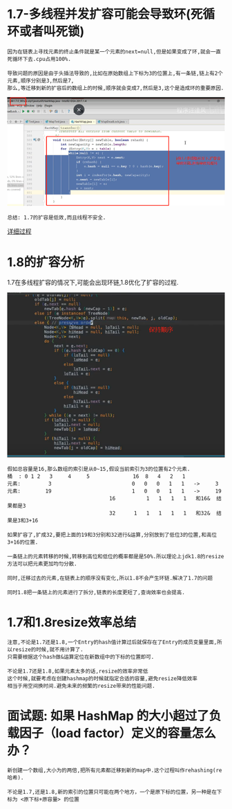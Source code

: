 # 1.7-多线程并发扩容可能会导致环(死循环或者叫死锁)

    因为在链表上寻找元素的终止条件就是某一个元素的next=null,但是如果变成了环,就会一直死循环下去.cpu占用100%.

    导致问题的原因是由于头插法导致的,比如在原始数组上下标为3的位置上,有一条链,链上有2个元素,顺序分别是3,然后是7,
    那么,等迁移到新的扩容后的数组上的时候,顺序就会变成7,然后是3,这个是造成环的重要原因.

![](pics/1.7多线程并发扩容导致环链.png)

    总结: 1.7的扩容是低效,而且线程不安全.

[详细过程](https://coolshell.cn/articles/9606.html)

# 1.8的扩容分析

1.7在多线程扩容的情况下,可能会出现环链,1.8优化了扩容的过程.

![](pics/1.8扩容的核心代码.png)

    假如总容量是16,那么数组的索引是从0~15,假设当前索引为3的位置有2个元素.
    桶  : 0 1 2   3     4     5              16  8   4   2   1
    元素:         3                          0   0   0   1   1   ->     3
    元素:        19                          1   0   0   1   1   ->     19
                                     16          1   1   1   1   和16&  结果都是3
                                     32      1   1   1   1   1   和32&  结果是3和3+16
    
    如果扩容了,扩成32,要把上面的19和3分别和32进行&运算,分别放到了低位3的位置,和高位3+16的位置.
    
    一条链上的元素转移的时候,转移到高位和低位的概率都是是50%.所以理论上jdk1.8的resize方法可以把元素更加均匀分散.
    
    同时,迁移过去的元素,在链表上的顺序没有变化,所以1.8不会产生环链.解决了1.7的问题
    
    同时1.8把一条链上的元素进行了拆分,链表的长度更短了,查询效率也会提高.

# 1.7和1.8resize效率总结

    注意,不论是1.7还是1.8,一个Entry的hash值计算过后就保存在了Entry的成员变量里面,所以resize的时候,就不用计算了.
    只需要根据这个hash做&运算定位在新数组中的下标的位置即可.
    
    不论是1.7还是1.8,如果元素太多的话,resize的效率非常低
    这个时候,就要考虑在创建hashmap的时候就指定合适的容量,避免resize降低效率
    相当于用空间换时间.避免未来的频繁的resize带来的性能问题.

# 面试题: 如果 HashMap 的大小超过了负载因子（load factor）定义的容量怎么办？

    新创建一个数组,大小为的两倍,把所有元素都迁移到新的map中.这个过程叫作rehashing(re哈希).

    不论是1.7,还是1.8,新的索引的位置只可能在两个地方，一个是原下标的位置，另一种是在下标为 <原下标+原容量> 的位置
